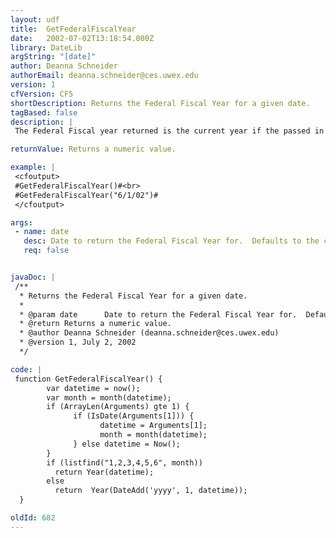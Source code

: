 ```yaml
---
layout: udf
title:  GetFederalFiscalYear
date:   2002-07-02T13:18:54.000Z
library: DateLib
argString: "[date]"
author: Deanna Schneider
authorEmail: deanna.schneider@ces.uwex.edu
version: 1
cfVersion: CF5
shortDescription: Returns the Federal Fiscal Year for a given date.
tagBased: false
description: |
 The Federal Fiscal year returned is the current year if the passed in date is before July 1, next year if after July 1. Defaults to current date if none is provided or if something other than a date is provided.

returnValue: Returns a numeric value.

example: |
 <cfoutput>
 #GetFederalFiscalYear()#<br>
 #GetFederalFiscalYear("6/1/02")#
 </cfoutput>

args:
 - name: date
   desc: Date to return the Federal Fiscal Year for.  Defaults to the current date.
   req: false


javaDoc: |
 /**
  * Returns the Federal Fiscal Year for a given date.
  * 
  * @param date      Date to return the Federal Fiscal Year for.  Defaults to the current date. (Optional)
  * @return Returns a numeric value. 
  * @author Deanna Schneider (deanna.schneider@ces.uwex.edu) 
  * @version 1, July 2, 2002 
  */

code: |
 function GetFederalFiscalYear() {
        var datetime = now();
        var month = month(datetime);
        if (ArrayLen(Arguments) gte 1) {
              if (IsDate(Arguments[1])) {
                    datetime = Arguments[1];
                    month = month(datetime);
              } else datetime = Now();
        }
        if (listfind("1,2,3,4,5,6", month)) 
          return Year(datetime);
        else 
          return  Year(DateAdd('yyyy', 1, datetime));
  }

oldId: 682
---
```


